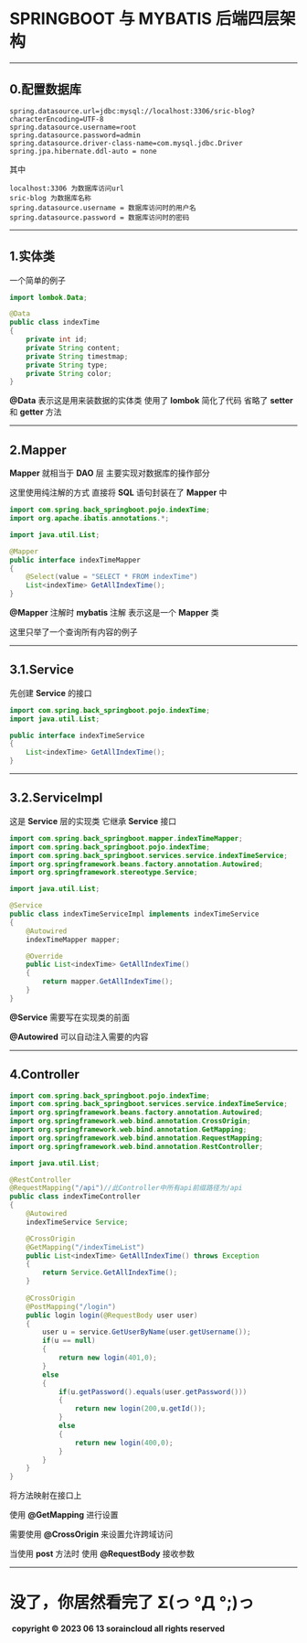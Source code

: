 # **SPRINGBOOT 与 MYBATIS 后端四层架构**

------

## 0.配置数据库

```
spring.datasource.url=jdbc:mysql://localhost:3306/sric-blog?characterEncoding=UTF-8
spring.datasource.username=root
spring.datasource.password=admin
spring.datasource.driver-class-name=com.mysql.jdbc.Driver
spring.jpa.hibernate.ddl-auto = none
```

其中

```
localhost:3306 为数据库访问url
sric-blog 为数据库名称
spring.datasource.username = 数据库访问时的用户名
spring.datasource.password = 数据库访问时的密码
```

------

## 1.实体类

一个简单的例子

```java
import lombok.Data;

@Data
public class indexTime
{
    private int id;
    private String content;
    private String timestmap;
    private String type;
    private String color;
}
```

**@Data** 表示这是用来装数据的实体类 使用了 **lombok** 简化了代码 省略了 **setter** 和 **getter** 方法

------

## 2.Mapper

**Mapper** 就相当于 **DAO** 层 主要实现对数据库的操作部分

这里使用纯注解的方式 直接将 **SQL** 语句封装在了 **Mapper** 中

```java
import com.spring.back_springboot.pojo.indexTime;
import org.apache.ibatis.annotations.*;

import java.util.List;

@Mapper
public interface indexTimeMapper
{
    @Select(value = "SELECT * FROM indexTime")
    List<indexTime> GetAllIndexTime();
}
```

**@Mapper** 注解时 **mybatis** 注解 表示这是一个 **Mapper** 类

这里只举了一个查询所有内容的例子

------

## 3.1.Service

先创建 **Service** 的接口

```java
import com.spring.back_springboot.pojo.indexTime;
import java.util.List;

public interface indexTimeService
{
    List<indexTime> GetAllIndexTime();
}
```

------

## 3.2.ServiceImpl

这是 **Service** 层的实现类 它继承 **Service** 接口

```java
import com.spring.back_springboot.mapper.indexTimeMapper;
import com.spring.back_springboot.pojo.indexTime;
import com.spring.back_springboot.services.service.indexTimeService;
import org.springframework.beans.factory.annotation.Autowired;
import org.springframework.stereotype.Service;

import java.util.List;

@Service
public class indexTimeServiceImpl implements indexTimeService
{
    @Autowired
    indexTimeMapper mapper;

    @Override
    public List<indexTime> GetAllIndexTime()
    {
        return mapper.GetAllIndexTime();
    }
}
```

**@Service** 需要写在实现类的前面

**@Autowired** 可以自动注入需要的内容

------

## 4.Controller

```java
import com.spring.back_springboot.pojo.indexTime;
import com.spring.back_springboot.services.service.indexTimeService;
import org.springframework.beans.factory.annotation.Autowired;
import org.springframework.web.bind.annotation.CrossOrigin;
import org.springframework.web.bind.annotation.GetMapping;
import org.springframework.web.bind.annotation.RequestMapping;
import org.springframework.web.bind.annotation.RestController;

import java.util.List;

@RestController
@RequestMapping("/api")//此Controller中所有api前缀路径为/api
public class indexTimeController
{
    @Autowired
    indexTimeService Service;

    @CrossOrigin
    @GetMapping("/indexTimeList")
    public List<indexTime> GetAllIndexTime() throws Exception
    {
        return Service.GetAllIndexTime();
    }
    
    @CrossOrigin
    @PostMapping("/login")
    public login login(@RequestBody user user)
    {
        user u = service.GetUserByName(user.getUsername());
        if(u == null)
        {
            return new login(401,0);
        }
        else
        {
            if(u.getPassword().equals(user.getPassword()))
            {
                return new login(200,u.getId());
            }
            else
            {
                return new login(400,0);
            }
        }
    }
}
```

将方法映射在接口上

使用 **@GetMapping** 进行设置

需要使用 **@CrossOrigin** 来设置允许跨域访问

当使用 **post** 方法时 使用 **@RequestBody** 接收参数

------

# 没了，你居然看完了 Σ(っ °Д °;)っ

​	**copyright © 2023 06 13 soraincloud all rights reserved**